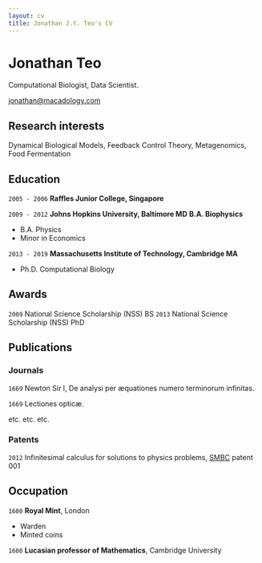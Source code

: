 ```yaml
---
layout: cv
title: Jonathan J.Y. Teo's CV
---
```

# Jonathan Teo
Computational Biologist, Data Scientist.

<div id="webaddress">
<a href="jonathan@macadology.com">jonathan@macadology.com</a>
</div>


## Research interests

Dynamical Biological Models, Feedback Control Theory, Metagenomics, Food Fermentation


## Education

`2005 - 2006`
__Raffles Junior College, Singapore__

`2009 - 2012`
__Johns Hopkins University, Baltimore MD__
__B.A. Biophysics__
- B.A. Physics
- Minor in Economics

`2013 - 2019`
__Massachusetts Institute of Technology, Cambridge MA__

- Ph.D. Computational Biology


## Awards

`2009` National Science Scholarship (NSS) BS 
`2013` National Science Scholarship (NSS) PhD 


## Publications

<!-- A list is also available [online](http://scholar.google.co.uk/citations?user=LTOTl0YAAAAJ) -->

### Journals

`1669`
Newton Sir I, De analysi per æquationes numero terminorum infinitas. 

`1669`
Lectiones opticæ.

etc. etc. etc.

### Patents

`2012`
Infinitesimal calculus for solutions to physics problems, [SMBC](http://www.techdirt.com/articles/20121011/09312820678/if-patents-had-been-around-time-newton.shtml) patent 001


## Occupation

`1600`
__Royal Mint__, London

- Warden
- Minted coins

`1600`
__Lucasian professor of Mathematics__, Cambridge University



<!-- ### Footer

Last updated: May 2013 -->



